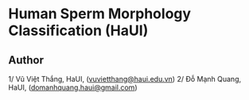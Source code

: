 # Human Sperm Morphology Classification (HaUI)

## Author
1/ Vũ Việt Thắng, HaUI, (vuvietthang@haui.edu.vn)
2/ Đỗ Mạnh Quang, HaUI, (domanhquang.haui@gmail.com)